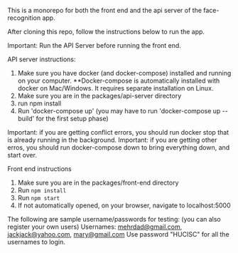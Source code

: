 This is a monorepo for both the front end and the api server of the face-recognition app.

After cloning this repo, follow the instructions below to run the app.

Important: Run the API Server before running the front end.

API server instructions:
1. Make sure you have docker (and docker-compose) installed and running on your computer.
   **Docker-compose is automatically installed with docker on Mac/Windows. It requires separate installation on Linux.
2. Make sure you are in the packages/api-server directory
3. run npm install
4. Run 'docker-compose up' (you may have to run 'docker-compose up --build' for the first setup phase)

Important: if you are getting conflict errors, you should run docker stop <container name> that is already running in the background. 
Important: if you are getting other erros, you should run docker-compose down to bring everything down, and start over.

Front end instructions
1. Make sure you are in the packages/front-end directory
2. Run `npm install`
3. Run `npm start`
4. If not automatically opened, on your browser, navigate to localhost:5000

The following are sample username/passwords for testing: (you can also register your own users)
Usernames: mehrdad@gmail.com, jackjack@yahoo.com, mary@gmail.com
Use password "HUCISC" for all the usernames to login.
